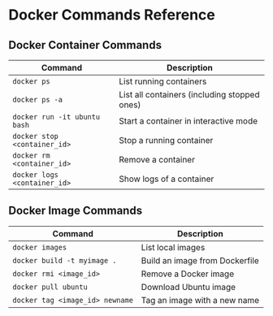 # Docker Commands Reference

## Docker Container Commands

| Command | Description |
|--------|-------------|
| `docker ps` | List running containers |
| `docker ps -a` | List all containers (including stopped ones) |
| `docker run -it ubuntu bash` | Start a container in interactive mode |
| `docker stop <container_id>` | Stop a running container |
| `docker rm <container_id>` | Remove a container |
| `docker logs <container_id>` | Show logs of a container |

## Docker Image Commands

| Command | Description |
|--------|-------------|
| `docker images` | List local images |
| `docker build -t myimage .` | Build an image from Dockerfile |
| `docker rmi <image_id>` | Remove a Docker image |
| `docker pull ubuntu` | Download Ubuntu image |
| `docker tag <image_id> newname` | Tag an image with a new name |
